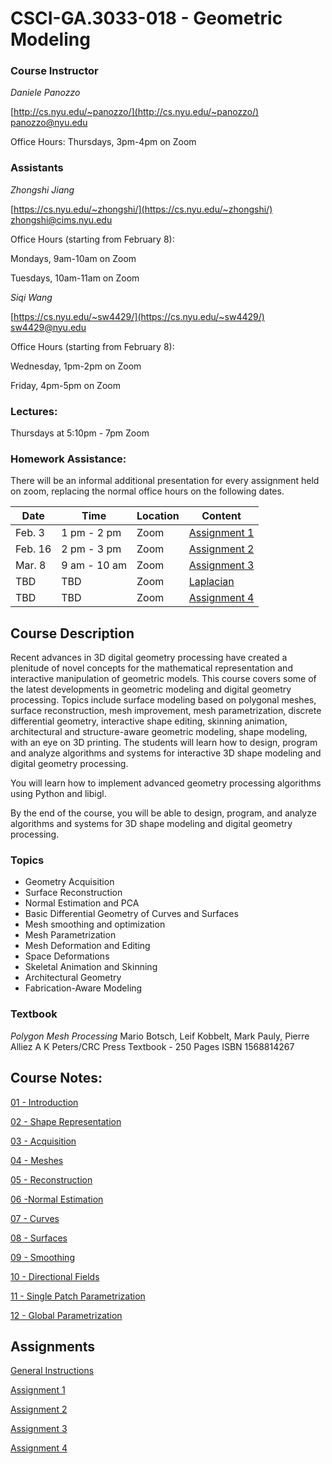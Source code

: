 # CSCI-GA.3033-018 - Geometric Modeling

### Course Instructor
*Daniele Panozzo*

[http://cs.nyu.edu/~panozzo/](http://cs.nyu.edu/~panozzo/)
[panozzo@nyu.edu](mailto:panozzo@nyu.edu)

Office Hours: Thursdays, 3pm-4pm on Zoom

### Assistants
*Zhongshi Jiang*

[https://cs.nyu.edu/~zhongshi/](https://cs.nyu.edu/~zhongshi/)
[zhongshi@cims.nyu.edu ](mailto:zhongshi@cims.nyu.edu )

Office Hours (starting from February 8):

Mondays, 9am-10am on Zoom

Tuesdays, 10am-11am on Zoom

*Siqi Wang*

[https://cs.nyu.edu/~sw4429/](https://cs.nyu.edu/~sw4429/)
[sw4429@nyu.edu](mailto:sw4429@nyu.edu)

Office Hours (starting from February 8):

Wednesday, 1pm-2pm on Zoom

Friday, 4pm-5pm on Zoom

### Lectures:
Thursdays at 5:10pm - 7pm
Zoom

### Homework Assistance:
There will be an informal additional presentation for every assignment held on zoom, replacing the normal office hours on the following dates.

| Date    	| Time        	| Location 	| Content      	| 
|---------	|-------------	|----------	|--------------	| 
| Feb.  3 	| 1 pm - 2 pm 	| Zoom     	| [Assignment 1](https://www.icloud.com/keynote/0wn-1ht1UBE9CngZMZXo6KuzQ#51_-_Assignment_1) 	| 
| Feb. 16 	| 2 pm - 3 pm  	| Zoom     	| [Assignment 2](https://www.icloud.com/keynote/0gd-pCW6PTlUZ_R7i4r5fGBIA#52_-_Assignment_2) 	| 
| Mar. 8   	| 9 am - 10 am  | Zoom     	| [Assignment 3](https://www.icloud.com/keynote/05ylOXzeoby-YdGWXVsyfG_7g#53_-_Assignment_3) 	| 
| TBD     	| TBD           | Zoom     	| [Laplacian](https://www.icloud.com/keynote/0cxngM8nUSjJUKau3utjlJYYw#55_-_Cotangent_Laplacian) 	| 
| TBD     	| TBD           | Zoom     	| [Assignment 4](https://www.icloud.com/keynote/07GdsuR4kfuF0G7JzvzdTjpDw#54_-_Assignment_4) 	| 

## Course Description

Recent advances in 3D digital geometry processing have created a plenitude of novel concepts for the mathematical representation and interactive manipulation of geometric models. This course covers some of the latest developments in geometric modeling and digital geometry processing. Topics include surface modeling based on polygonal meshes, surface reconstruction, mesh improvement, mesh parametrization, discrete differential geometry, interactive shape editing, skinning animation, architectural and structure-aware geometric modeling, shape modeling, with an eye on 3D printing. The students will learn how to design, program and analyze algorithms and systems for interactive 3D shape modeling and digital geometry processing.

You will learn how to implement advanced geometry processing algorithms using Python and libigl.

By the end of the course, you will be able to design, program, and analyze algorithms and systems for 3D shape modeling and digital geometry processing.

### Topics

* Geometry Acquisition
* Surface Reconstruction
* Normal Estimation and PCA
* Basic Differential Geometry of Curves and Surfaces
* Mesh smoothing and optimization
* Mesh Parametrization
* Mesh Deformation and Editing
* Space Deformations
* Skeletal Animation and Skinning
* Architectural Geometry
* Fabrication-Aware Modeling

### Textbook
*Polygon Mesh Processing*
Mario Botsch, Leif Kobbelt, Mark Pauly, Pierre Alliez
A K Peters/CRC Press
Textbook - 250 Pages
ISBN 1568814267

## Course Notes:

[01 - Introduction](https://www.icloud.com/keynote/0iao1WrFWOP7wGOBbSl0KHmtg#01_-_Introduction)

[02 - Shape Representation](https://www.icloud.com/keynote/0_1It3KhEbnhGr7W6sqM-HN-w#02_-_Shape_Representation)

[03 - Acquisition](https://www.icloud.com/keynote/0OZt48d29xnKi2QmKYcxtkZyg#03_-_Acquisition)

[04 - Meshes](https://www.icloud.com/keynote/0JmlKg2IeArA9495lKJWsZx-Q#04_-_Meshes)

[05 - Reconstruction](https://www.icloud.com/keynote/0dytfkT2Uy5z1vRK7wuoxeRFQ#05_-_Reconstruction)

[06 -Normal Estimation](https://www.icloud.com/keynote/0MZT9xxzCdImuhzwtGCw0sVwA#06_-_Normal_Estimation)

[07 - Curves](https://www.icloud.com/keynote/0P8aqJTe9SQrtro9WdbFGGFsA#07_-_Curves)

[08 - Surfaces](https://www.icloud.com/keynote/04OmHitgtMUT80o1wewv91okw#08_-_Surfaces)

[09 - Smoothing](https://www.icloud.com/keynote/0dQTZx7fS1J65RpEySD_QTcgQ#09_-_Smoothing)

[10 - Directional Fields](https://www.icloud.com/keynote/0PsMbCAZoaQHxUojsBcab4DoA#10_-_Directional_Fields)

[11 - Single Patch Parametrization](https://www.icloud.com/keynote/0Z35I9saTZtdtpJKo8KCAiSZQ#11_-_Single_Patch_Parametrization)

[12 - Global Parametrization](https://www.icloud.com/keynote/0g4pYmicITza1RBfZs1G2WOwg#12_-_Global_Parametrization)

## Assignments

[General Instructions](https://github.com/danielepanozzo/gp/blob/master/RULES.md)

[Assignment 1](https://github.com/danielepanozzo/gp/tree/master/Assignment_1)

[Assignment 2](https://github.com/danielepanozzo/gp/tree/master/Assignment_2)

[Assignment 3](https://github.com/danielepanozzo/gp/tree/master/Assignment_3)

[Assignment 4](https://github.com/danielepanozzo/gp/tree/master/Assignment_4)
